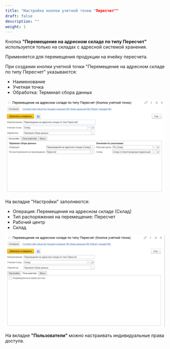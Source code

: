 ```yaml
---
title: "Настройка кнопки учетной точки "Пересчет""
draft: false
description: ""
weight: 1
---
```


Кнопка **"Перемещение на адресном складе по типу Пересчет"** используется только на складах с адресной системой хранения.

Применяется для перемещения продукции на ячейку пересчета.

При создании кнопки учетной точки "Перемещение на адресном складе по типу Пересчет" указываются:

  - Наименование
  - Учетная точка
  - Обработка: Терминал сбора данных

[![1][1]][1]

На вкладке "Настройки" заполняются:

  - Операция: Перемещения на адресном складе (Склад)
  - Тип распоряжения на перемещение: Пересчет
  - Рабочий центр
  - Склад

[![2][2]][2]

На вкладке **"Пользователи"** можно настраивать индивидуальные права доступа.

[1]: 1.png
[2]: 2.png
